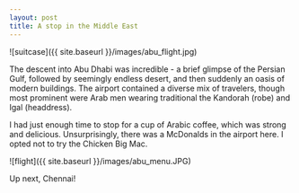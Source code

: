 ```yaml
---
layout: post
title: A stop in the Middle East
---
```


![suitcase]({{ site.baseurl }}/images/abu_flight.jpg)

The descent into Abu Dhabi was incredible - a brief glimpse of the Persian Gulf, followed by seemingly endless desert, and then suddenly an oasis of modern buildings. The airport contained a diverse mix of travelers, though most prominent were Arab men wearing traditional the Kandorah (robe) and Igal (headdress).

I had just enough time to stop for a cup of Arabic coffee, which was strong and delicious. Unsurprisingly, there was a McDonalds in the airport here. I opted not to try the Chicken Big Mac.

![flight]({{ site.baseurl }}/images/abu_menu.JPG)

Up next, Chennai!